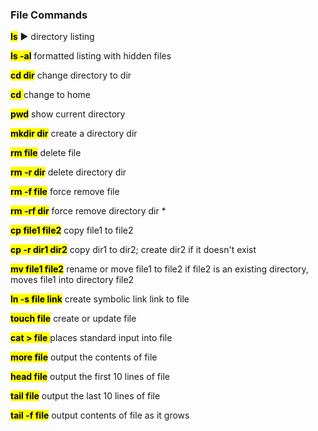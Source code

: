 ### File Commands

<mark>**ls**</mark> ► directory listing

<mark>**ls -al**</mark>  formatted listing with hidden files

<mark>**cd dir**</mark>  change directory to dir

<mark>**cd** </mark> change to home

<mark>**pwd**</mark>  show current directory

<mark>**mkdir dir**</mark>  create a directory dir

<mark>**rm file**</mark>  delete file

<mark>**rm -r dir**</mark>  delete directory dir

<mark>**rm -f file**</mark>  force remove file

<mark>**rm -rf dir**</mark> force remove directory dir *

<mark>**cp file1 file2**</mark>  copy file1 to file2

<mark>**cp -r dir1 dir2**</mark>  copy dir1 to dir2; create dir2 if it doesn't exist

<mark>**mv file1 file2**</mark> rename or move file1 to file2 if file2 is an existing directory, moves file1 into directory file2

<mark>**ln -s file link**</mark>  create symbolic link link to file

<mark>**touch file**</mark>  create or update file

<mark>**cat > file** </mark> places standard input into file

<mark>**more file**</mark> output the contents of file

<mark>**head file**</mark> output the first 10 lines of file

<mark>**tail file**</mark>  output the last 10 lines of file

<mark>**tail -f file**</mark>  output contents of file as it grows

